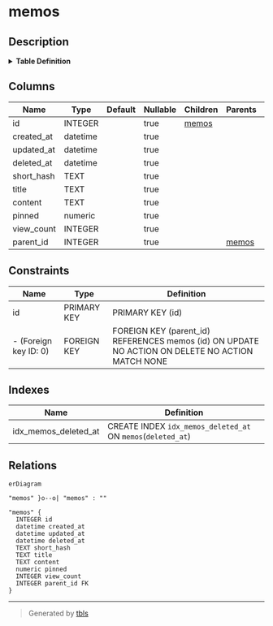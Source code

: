 # memos

## Description

<details>
<summary><strong>Table Definition</strong></summary>

```sql
CREATE TABLE `memos` (`id` integer PRIMARY KEY AUTOINCREMENT,`created_at` datetime,`updated_at` datetime,`deleted_at` datetime,`short_hash` text,`title` text,`content` text,`pinned` numeric,`view_count` integer,`parent_id` integer,CONSTRAINT `fk_memos_children` FOREIGN KEY (`parent_id`) REFERENCES `memos`(`id`))
```

</details>

## Columns

| Name | Type | Default | Nullable | Children | Parents | Comment |
| ---- | ---- | ------- | -------- | -------- | ------- | ------- |
| id | INTEGER |  | true | [memos](memos.md) |  |  |
| created_at | datetime |  | true |  |  |  |
| updated_at | datetime |  | true |  |  |  |
| deleted_at | datetime |  | true |  |  |  |
| short_hash | TEXT |  | true |  |  |  |
| title | TEXT |  | true |  |  |  |
| content | TEXT |  | true |  |  |  |
| pinned | numeric |  | true |  |  |  |
| view_count | INTEGER |  | true |  |  |  |
| parent_id | INTEGER |  | true |  | [memos](memos.md) |  |

## Constraints

| Name | Type | Definition |
| ---- | ---- | ---------- |
| id | PRIMARY KEY | PRIMARY KEY (id) |
| - (Foreign key ID: 0) | FOREIGN KEY | FOREIGN KEY (parent_id) REFERENCES memos (id) ON UPDATE NO ACTION ON DELETE NO ACTION MATCH NONE |

## Indexes

| Name | Definition |
| ---- | ---------- |
| idx_memos_deleted_at | CREATE INDEX `idx_memos_deleted_at` ON `memos`(`deleted_at`) |

## Relations

```mermaid
erDiagram

"memos" }o--o| "memos" : ""

"memos" {
  INTEGER id
  datetime created_at
  datetime updated_at
  datetime deleted_at
  TEXT short_hash
  TEXT title
  TEXT content
  numeric pinned
  INTEGER view_count
  INTEGER parent_id FK
}
```

---

> Generated by [tbls](https://github.com/k1LoW/tbls)
